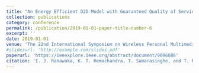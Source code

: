 ```yaml
---
title: "An Energy Efficient D2D Model with Guaranteed Quality of Service for Cloud Radio Access Networks"
collection: publications
category: conference
permalink: /publication/2019-01-01-paper-title-number-6
excerpt: ''
date: 2019-01-01
venue: 'The 22nd International Symposium on Wireless Personal Multimedia Communications'
#slidesurl: 'http://example.com/slides.pdf'
paperurl: 'https://ieeexplore.ieee.org/abstract/document/9096086'
citation: 'I. J. Ranawaka, K. T. Hemachandra, T. Samarasinghe, and T. Nuradha, "An Energy Efficient D2D Model with Guaranteed Quality of Service for Cloud Radio Access Networks," in Proc. 2019 22nd Int. Symp. Wireless Pers. Multimedia Commun. (WPMC), Lisbon, Portugal, 2019, pp. 1-6, doi: 10.1109/WPMC48795.2019.9096086'
---
```

